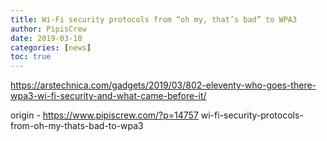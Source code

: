 ```yaml
---
title: Wi-Fi security protocols from “oh my, that’s bad” to WPA3
author: PipisCrew
date: 2019-03-10
categories: [news]
toc: true
---
```


https://arstechnica.com/gadgets/2019/03/802-eleventy-who-goes-there-wpa3-wi-fi-security-and-what-came-before-it/

origin - https://www.pipiscrew.com/?p=14757 wi-fi-security-protocols-from-oh-my-thats-bad-to-wpa3